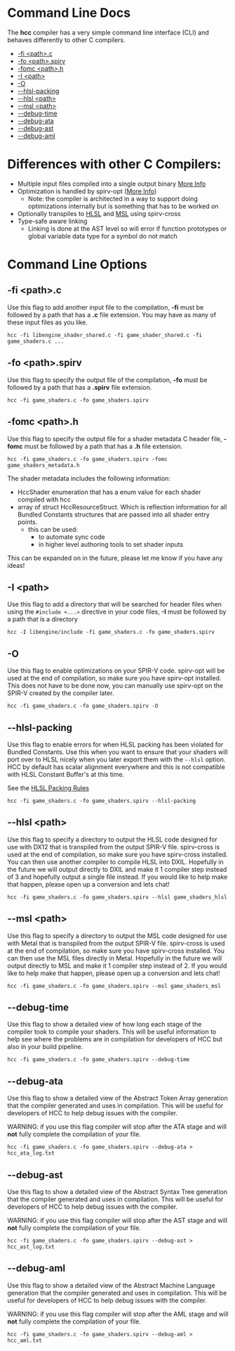 # Command Line Docs

The **hcc** compiler has a very simple command line interface (CLI) and behaves differently to other C compilers.

- [-fi \<path\>.c](#-fi-pathc)
- [-fo \<path\>.spirv](#-fo-pathspirv)
- [-fomc \<path\>.h](#-fomc-pathh)
- [-I \<path\>](#-i-path)
- [-O](#-o)
- [--hlsl-packing](#--hlsl-packing)
- [--hlsl \<path\>](#--hlsl-path)
- [--msl \<path\>](#--msl-path)
- [--debug-time](#--debug-time)
- [--debug-ata](#--debug-ata)
- [--debug-ast](#--debug-ast)
- [--debug-aml](#--debug-aml)

# Differences with other C Compilers:
- Multiple input files compiled into a single output binary [More Info](#-fi-pathc)
- Optimization is handled by spirv-opt ([More Info](#-o))
	- Note: the compiler is architected in a way to support doing optimizations internally but is something that has to be worked on
- Optionally transpiles to [HLSL](#--hlsl-path) and [MSL](#--msl-path) using spirv-cross
- Type-safe aware linking
	- Linking is done at the AST level so will error if function prototypes or global variable data type for a symbol do not match

# Command Line Options

## -fi \<path\>.c
Use this flag to add another input file to the compilation, **-fi** must be followed by a path that has a **.c** file extension. You may have as many of these input files as you like.

```
hcc -fi libengine_shader_shared.c -fi game_shader_shared.c -fi game_shaders.c ...
```

## -fo \<path\>.spirv
Use this flag to specify the output file of the compilation, **-fo** must be followed by a path that has a **.spirv** file extension.

```
hcc -fi game_shaders.c -fo game_shaders.spirv
```

## -fomc \<path\>.h
Use this flag to specify the output file for a shader metadata C header file, **-fomc** must be followed by a path that has a **.h** file extension.

```
hcc -fi game_shaders.c -fo game_shaders.spirv -fomc game_shaders_metadata.h
```

The shader metadata includes the following information:
- HccShader enumeration that has a enum value for each shader compiled with hcc
- array of struct HccResourceStruct. Which is reflection information for all Bundled Constants structures that are passed into all shader entry points.
	- this can be used:
		- to automate sync code
		- in higher level authoring tools to set shader inputs

This can be expanded on in the future, please let me know if you have any ideas!

## -I \<path\>
Use this flag to add a directory that will be searched for header files when using the `#include <...>` directive in your code files, **-I** must be followed by a path that is a directory

```
hcc -I libengine/include -fi game_shaders.c -fo game_shaders.spirv
```

## -O
Use this flag to enable optimizations on your SPIR-V code. spirv-opt will be used at the end of compilation, so make sure you have spirv-opt installed. This does not have to be done now, you can manually use spirv-opt on the SPIR-V created by the compiler later.

```
hcc -fi game_shaders.c -fo game_shaders.spirv -O
```

## --hlsl-packing
Use this flag to enable errors for when HLSL packing has been violated for Bundled Constants. Use this when you want to ensure that your shaders will port over to HLSL nicely when you later export them with the `--hlsl` option. HCC by default has scalar alignment everywhere and this is not compatible with HLSL Constant Buffer's at this time.

See the [HLSL Packing Rules](https://learn.microsoft.com/en-us/windows/win32/direct3dhlsl/dx-graphics-hlsl-packing-rules)

```
hcc -fi game_shaders.c -fo game_shaders.spirv --hlsl-packing
```

## --hlsl \<path\>
Use this flag to specify a directory to output the HLSL code designed for use with DX12 that is transpiled from the output SPIR-V file. spirv-cross is used at the end of compilation, so make sure you have spirv-cross installed. You can then use another compiler to compile HLSL into DXIL. Hopefully in the future we will output directly to DXIL and make it 1 compiler step instead of 3 and hopefully output a single file instead. If you would like to help make that happen, please open up a conversion and lets chat!

```
hcc -fi game_shaders.c -fo game_shaders.spirv --hlsl game_shaders_hlsl
```

## --msl \<path\>
Use this flag to specify a directory to output the MSL code designed for use with Metal that is transpiled from the output SPIR-V file. spirv-cross is used at the end of compilation, so make sure you have spirv-cross installed. You can then use the MSL files directly in Metal. Hopefully in the future we will output directly to MSL and make it 1 compiler step instead of 2. If you would like to help make that happen, please open up a conversion and lets chat!

```
hcc -fi game_shaders.c -fo game_shaders.spirv --msl game_shaders_msl
```

## --debug-time
Use this flag to show a detailed view of how long each stage of the compiler took to compile your shaders. This will be useful information to help see where the problems are in compilation for developers of HCC but also in your build pipeline.

```
hcc -fi game_shaders.c -fo game_shaders.spirv --debug-time
```

## --debug-ata
Use this flag to show a detailed view of the Abstract Token Array generation that the compiler generated and uses in compilation. This will be useful for developers of HCC to help debug issues with the compiler.

WARNING: if you use this flag compiler will stop after the ATA stage and will **not** fully complete the compilation of your file.

```
hcc -fi game_shaders.c -fo game_shaders.spirv --debug-ata > hcc_ata_log.txt
```

## --debug-ast
Use this flag to show a detailed view of the Abstract Syntax Tree generation that the compiler generated and uses in compilation. This will be useful for developers of HCC to help debug issues with the compiler.

WARNING: if you use this flag compiler will stop after the AST stage and will **not** fully complete the compilation of your file.

```
hcc -fi game_shaders.c -fo game_shaders.spirv --debug-ast > hcc_ast_log.txt
```

## --debug-aml
Use this flag to show a detailed view of the Abstract Machine Language generation that the compiler generated and uses in compilation. This will be useful for developers of HCC to help debug issues with the compiler.

WARNING: if you use this flag compiler will stop after the AML stage and will **not** fully complete the compilation of your file.

```
hcc -fi game_shaders.c -fo game_shaders.spirv --debug-aml > hcc_aml.txt
```

